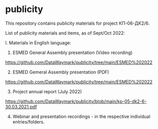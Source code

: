 # publicity
This repository contains publicity materials for project КП-06-ДК2/6.

List of publicity materials and items, as of Sept/Oct 2022:

I. Materials in English language:

1. ESMED General Assembly presentation (Video recording)

https://github.com/DataWaymark/publicity/tree/main/ESMED%202022

2. ESMED Gemeral Assembly presentation (PDF)

https://github.com/DataWaymark/publicity/tree/main/ESMED%202022

3. Project annual report (July 2022)

https://github.com/DataWaymark/publicity/blob/main/kp-05-dk2-6-30.03.2021.pdf

4. Webinar and presentation recordings - in the respective individual entries/folders.
